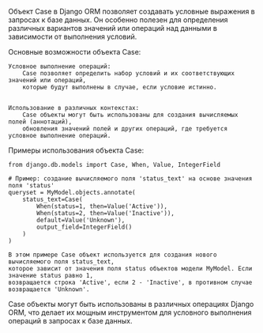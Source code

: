 Объект Case в Django ORM позволяет создавать условные выражения в запросах к базе данных.
Он особенно полезен для определения различных вариантов значений или операций над данными в зависимости от выполнения условий.

Основные возможности объекта Case:

    Условное выполнение операций:
        Case позволяет определить набор условий и их соответствующих значений или операций,
        которые будут выполнены в случае, если условие истинно.


    Использование в различных контекстах:
        Case объекты могут быть использованы для создания вычисляемых полей (аннотаций),
        обновления значений полей и других операций, где требуется условное выполнение операций.


Примеры использования объекта Case:

    from django.db.models import Case, When, Value, IntegerField

    # Пример: создание вычисляемого поля 'status_text' на основе значения поля 'status'
    queryset = MyModel.objects.annotate(
        status_text=Case(
            When(status=1, then=Value('Active')),
            When(status=2, then=Value('Inactive')),
            default=Value('Unknown'),
            output_field=IntegerField()
        )
    )

    В этом примере Case объект используется для создания нового вычисляемого поля status_text,
    которое зависит от значения поля status объектов модели MyModel. Если значение status равно 1,
    возвращается строка 'Active', если 2 - 'Inactive', в противном случае возвращается 'Unknown'.


Case объекты могут быть использованы в различных операциях Django ORM,
что делает их мощным инструментом для условного выполнения операций в запросах к базе данных.
